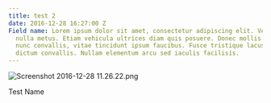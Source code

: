 ```yaml
---
title: test 2
date: 2016-12-28 16:27:00 Z
Field name: Lorem ipsum dolor sit amet, consectetur adipiscing elit. Vestibulum a
  nulla metus. Etiam vehicula ultrices diam quis posuere. Donec mollis nunc sit amet
  nunc convallis, vitae tincidunt ipsum faucibus. Fusce tristique lacus vitae tellus
  dictum convallis. Nullam elementum arcu sed iaculis facilisis.
---
```


![Screenshot 2016-12-28 11.26.22.png](/uploads/Screenshot%202016-12-28%2011.26.22.png)

Test Name

